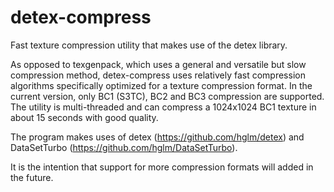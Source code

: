 # detex-compress
Fast texture compression utility that makes use of the detex library.

As opposed to texgenpack, which uses a general and versatile but slow compression method, detex-compress uses relatively fast compression algorithms specifically optimized for a texture compression format. In the current version, only BC1 (S3TC), BC2 and BC3 compression are supported. The utility is multi-threaded and can compress a 1024x1024 BC1 texture in about 15 seconds with good quality.

The program makes uses of detex (https://github.com/hglm/detex) and DataSetTurbo (https://github.com/hglm/DataSetTurbo).

It is the intention that support for more compression formats will added in the future.
